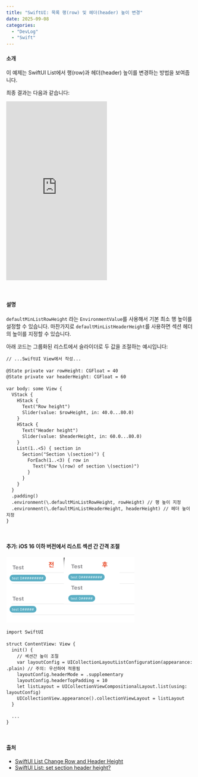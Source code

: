 ```yaml
---
title: "SwiftUI: 목록 행(row) 및 헤더(header) 높이 변경"
date: 2025-09-08
categories: 
  - "DevLog"
  - "Swift"
---
```


#### **소개**

이 예제는 SwiftUI List에서 행(row)과 헤더(header) 높이를 변경하는 방법을 보여줍니다.

최종 결과는 다음과 같습니다:

<iframe width="271" height="480" src="https://giphy.com/embed/0O9Qt64wazqLCFKkFF" frameborder="0" class="giphy-embed" allowfullscreen="allowfullscreen"></iframe>

 

#### **설명**

`defaultMinListRowHeight` 라는 `EnvironmentValue`를 사용해서 기본 최소 행 높이를 설정할 수 있습니다. 마찬가지로 `defaultMinListHeaderHeight`를 사용하면 섹션 헤더의 높이를 지정할 수 있습니다.

아래 코드는 그룹화된 리스트에서 슬라이더로 두 값을 조절하는 예시입니다:

```
// ...SwiftUI View에서 작성...

@State private var rowHeight: CGFloat = 40
@State private var headerHeight: CGFloat = 60

var body: some View {
  VStack {
    HStack {
      Text("Row height")
      Slider(value: $rowHeight, in: 40.0...80.0)
    }
    HStack {
      Text("Header height")
      Slider(value: $headerHeight, in: 60.0...80.0)
    }
    List(1..<5) { section in
      Section("Section \(section)") {
        ForEach(1..<3) { row in
          Text("Row \(row) of section \(section)")
        }
      }
    }
  }
  .padding()
  .environment(\.defaultMinListRowHeight, rowHeight) // 행 높이 지정
  .environment(\.defaultMinListHeaderHeight, headerHeight) // 헤더 높이 지정
}
```

 

#### **추가: iOS 16 이하 버전에서 리스트 섹션 간 간격 조절**

 ![](/assets/img/wp-content/uploads/2025/09/스크린샷-2025-09-09-오전-1.07.11.png)

```
import SwiftUI

struct ContentView: View {
  init() {
    // 섹션간 높이 조절
    var layoutConfig = UICollectionLayoutListConfiguration(appearance: .plain) // 주의: 우선하여 적용됨
    layoutConfig.headerMode = .supplementary
    layoutConfig.headerTopPadding = 10
    let listLayout = UICollectionViewCompositionalLayout.list(using: layoutConfig)
    UICollectionView.appearance().collectionViewLayout = listLayout
  }

  ...
}
```

 

#### **출처**

- [SwiftUI List Change Row and Header Height](https://swiftuirecipes.com/blog/swiftui-list-change-row-and-header-height)
- [SwiftUI List: set section header height?](https://stackoverflow.com/questions/68488891/swiftui-list-set-section-header-height)
